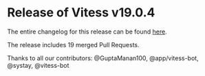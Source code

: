 # Release of Vitess v19.0.4
The entire changelog for this release can be found [here](https://github.com/vitessio/vitess/blob/main/changelog/19.0/19.0.4/changelog.md).

The release includes 19 merged Pull Requests.

Thanks to all our contributors: @GuptaManan100, @app/vitess-bot, @systay, @vitess-bot

